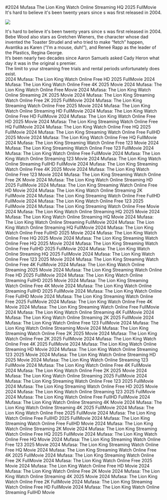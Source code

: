 #2024 Mufasa The Lion King Watch Online Streaming HQ 2025 FullMovie  
It's hard to believe it's been twenty years since s was first released in 2004.  
  
[![](https://i.imgur.com/qSNzIqt.png)](https://movie.rssnews.media/GmMKjICnm.php)  
  
It's hard to believe it's been twenty years since s was first released in 2004.  
Bebe Wood also stars as Gretchen Wieners, the character whose dad invented the Toaster Strudel and who tried to make “fetch” happen, Avantika as Karen (“I’m a mouse, duh!”), and Reneé Rapp as the leader of the Plastics, Regina George.  
It’s been nearly two decades since Aaron Samuels asked Cady Heron what day it was in the original s premier.  
The limit to your streaming free trials and rental periods unfortunately does exist.  
2024 Mufasa: The Lion King Watch Online Free HD 2025 FullMovie
2024 Mufasa: The Lion King Watch Online Free 4K 2025 Movie
2024 Mufasa: The Lion King Watch Online Free Movie
2024 Mufasa: The Lion King Watch Online Streaming 2K 2025 Movie
2024 Mufasa: The Lion King Streaming Watch Online Free 2K 2025 FullMovie
2024 Mufasa: The Lion King Streaming Watch Online Free 2025 Movie
2024 Mufasa: The Lion King Watch Online Streaming HD FullMovie
2024 Mufasa: The Lion King Watch Online Free HD FullMovie
2024 Mufasa: The Lion King Watch Online Free HD 2025 Movie
2024 Mufasa: The Lion King Streaming Watch Online Free HQ FullMovie
2024 Mufasa: The Lion King Watch Online Free HQ 2025 FullMovie
2024 Mufasa: The Lion King Streaming Watch Online Free FullHD 2025 Movie
2024 Mufasa: The Lion King Watch Online Free HQ FullMovie
2024 Mufasa: The Lion King Streaming Watch Online Free 123 Movie
2024 Mufasa: The Lion King Streaming Watch Online Free 123 FullMovie
2024 Mufasa: The Lion King Watch Online Free FullMovie
2024 Mufasa: The Lion King Watch Online Streaming 123 Movie
2024 Mufasa: The Lion King Watch Online Streaming FullHD FullMovie
2024 Mufasa: The Lion King Streaming Watch Online Free 4K 2025 Movie
2024 Mufasa: The Lion King Watch Online Free 123 Movie
2024 Mufasa: The Lion King Streaming Watch Online Free 2K Movie
2024 Mufasa: The Lion King Watch Online Streaming HD 2025 FullMovie
2024 Mufasa: The Lion King Streaming Watch Online Free HD Movie
2024 Mufasa: The Lion King Watch Online Streaming 2K FullMovie
2024 Mufasa: The Lion King Streaming Watch Online Free FullHD FullMovie
2024 Mufasa: The Lion King Watch Online Free 123 2025 FullMovie
2024 Mufasa: The Lion King Streaming Watch Online Free Movie
2024 Mufasa: The Lion King Watch Online Streaming HQ 2025 Movie
2024 Mufasa: The Lion King Watch Online Streaming HQ Movie
2024 Mufasa: The Lion King Watch Online Streaming FullMovie
2024 Mufasa: The Lion King Watch Online Streaming HQ FullMovie
2024 Mufasa: The Lion King Watch Online Free FullHD 2025 Movie
2024 Mufasa: The Lion King Watch Online Free HQ 2025 Movie
2024 Mufasa: The Lion King Streaming Watch Online Free HQ 2025 Movie
2024 Mufasa: The Lion King Streaming Watch Online Free FullHD 2025 FullMovie
2024 Mufasa: The Lion King Watch Online Streaming HQ 2025 FullMovie
2024 Mufasa: The Lion King Watch Online Free 123 2025 Movie
2024 Mufasa: The Lion King Streaming Watch Online Free 4K FullMovie
2024 Mufasa: The Lion King Watch Online Streaming 2025 Movie
2024 Mufasa: The Lion King Streaming Watch Online Free HD 2025 FullMovie
2024 Mufasa: The Lion King Watch Online Streaming FullHD 2025 Movie
2024 Mufasa: The Lion King Streaming Watch Online Free 4K Movie
2024 Mufasa: The Lion King Watch Online Streaming FullHD 2025 FullMovie
2024 Mufasa: The Lion King Watch Online Free FullHD Movie
2024 Mufasa: The Lion King Streaming Watch Online Free 2025 FullMovie
2024 Mufasa: The Lion King Watch Online Free 4K Movie
2024 Mufasa: The Lion King Streaming Watch Online Free FullMovie
2024 Mufasa: The Lion King Watch Online Streaming 4K FullMovie
2024 Mufasa: The Lion King Watch Online Streaming 2K 2025 FullMovie
2024 Mufasa: The Lion King Watch Online Free 123 FullMovie
2024 Mufasa: The Lion King Watch Online Streaming Movie
2024 Mufasa: The Lion King Streaming Watch Online Free 2K 2025 Movie
2024 Mufasa: The Lion King Watch Online Free 2K 2025 FullMovie
2024 Mufasa: The Lion King Watch Online Free 4K 2025 FullMovie
2024 Mufasa: The Lion King Watch Online Streaming HD Movie
2024 Mufasa: The Lion King Watch Online Streaming 123 2025 Movie
2024 Mufasa: The Lion King Watch Online Streaming HD 2025 Movie
2024 Mufasa: The Lion King Watch Online Streaming 123 FullMovie
2024 Mufasa: The Lion King Watch Online Free 4K FullMovie
2024 Mufasa: The Lion King Watch Online Free 2K 2025 Movie
2024 Mufasa: The Lion King Watch Online Streaming 2025 FullMovie
2024 Mufasa: The Lion King Streaming Watch Online Free 123 2025 FullMovie
2024 Mufasa: The Lion King Streaming Watch Online Free HD 2025 Movie
2024 Mufasa: The Lion King Watch Online Streaming 123 2025 FullMovie
2024 Mufasa: The Lion King Watch Online Free FullHD FullMovie
2024 Mufasa: The Lion King Watch Online Streaming 4K Movie
2024 Mufasa: The Lion King Watch Online Streaming 4K 2025 FullMovie
2024 Mufasa: The Lion King Watch Online Free 2025 FullMovie
2024 Mufasa: The Lion King Watch Online Free FullHD 2025 FullMovie
2024 Mufasa: The Lion King Streaming Watch Online Free FullHD Movie
2024 Mufasa: The Lion King Watch Online Streaming 2K Movie
2024 Mufasa: The Lion King Streaming Watch Online Free HQ 2025 FullMovie
2024 Mufasa: The Lion King Watch Online Free HQ Movie
2024 Mufasa: The Lion King Streaming Watch Online Free 123 2025 Movie
2024 Mufasa: The Lion King Streaming Watch Online Free HQ Movie
2024 Mufasa: The Lion King Streaming Watch Online Free 4K 2025 FullMovie
2024 Mufasa: The Lion King Streaming Watch Online Free 2K FullMovie
2024 Mufasa: The Lion King Watch Online Free 2025 Movie
2024 Mufasa: The Lion King Watch Online Free HD Movie
2024 Mufasa: The Lion King Watch Online Free 2K Movie
2024 Mufasa: The Lion King Watch Online Streaming 4K 2025 Movie
2024 Mufasa: The Lion King Watch Online Free 2K FullMovie
2024 Mufasa: The Lion King Streaming Watch Online Free HD FullMovie
2024 Mufasa: The Lion King Watch Online Streaming FullHD Movie